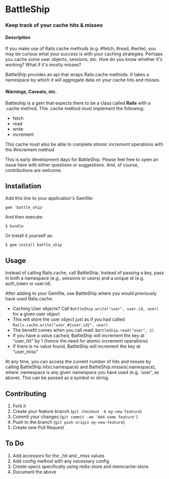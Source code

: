 # BattleShip

### Keep track of your cache hits & misses

#### Description
If you make use of Rails.cache methods (e.g. #fetch, #read, #write), you may be
curious what your success is with your caching strategies. Perhaps you cache
some user objects, sessions, etc. How do you know whether it's working? What if
it's mostly misses?

BattleShip provides an api that wraps Rails.cache methods. It takes a namespace
by which it will aggregate data on your cache hits and misses.

#### Warnings, Caveats, etc.
Battleship is a gem that expects there to be a class called __Rails__ with a .cache
method. This .cache method must implement the following:
  - fetch
  - read
  - write
  - increment

This cache must also be able to complete _atomic increment_ operations with the #increment method

This is early development days for BattleShip. Please feel free to open an issue
here with either questions or suggestions. And, of course, contributions are
welcome.

## Installation

Add this line to your application's Gemfile:

    gem 'battle_ship'

And then execute:

    $ bundle

Or install it yourself as:

    $ gem install battle_ship

## Usage

Instead of calling Rails.cache, call BattleShip. Instead of passing a key, pass
in both a namespace (e.g., sessions or users) and a unique id (e.g. auth_token
or user.id).

After adding to your Gemfile, use BattleShip where you would previously have
used Rails.cache.
* Caching User objects? Call ```BattleShip.write("user", user.id, user)``` for a
  given user object
* This will store the user object just as if you had called ```Rails.cache.write("user_#{user.id}", user)```
* The benefit comes when you call read: ```BattleShip.read("user", 1)```
* If you have a value cached, BattleShip will increment the key at "user_hit" by
  1 (hence the need for atomic increment operations)
* If there is no value found, BattleShip will increment the key at "user_miss"

At any time, you can access the current number of hits and misses by calling
BattleShip.hits(:namespace) and BattleShip.misses(:namespace), where :namespace
is any given namespace you have used (e.g. 'user', as above). This can be passed
as a symbol or string.

## Contributing

1. Fork it
2. Create your feature branch (`git checkout -b my-new-feature`)
3. Commit your changes (`git commit -am 'Add some feature'`)
4. Push to the branch (`git push origin my-new-feature`)
5. Create new Pull Request

## To Do

1. Add accessors for the _hit and _miss values
2. Add config method with any necessary config
3. Create specs specifically using redis-store and memcache-store.
4. Document the above
